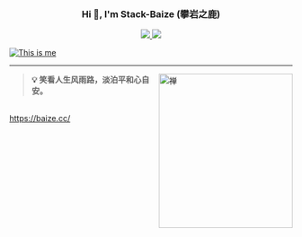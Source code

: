 <h3 align="center">Hi 👋, I'm Stack-Baize (攀岩之鹿) </h3>
<p align="center">
  <a title="Github Total Stars" target="_blank" href="https://github.com/Stack-Baize">
    <img src="https://img.shields.io/github/stars/blinkfox.svg?logo=star&label=Total%20Stars&color=success" />
  </a>
  <a title="Github Followers" target="_blank" href="https://github.com/Stack-Baize">
    <img src="https://img.shields.io/badge/dynamic/json?label=GitHub&suffix=%20followers&query=%24.data.totalSubs&url=https%3A%2F%2Fapi.spencerwoo.com%2Fsubstats%2F%3Fsource%3Dgithub%26queryKey%3Dblinkfox&color=blue&logo=github&longCache=true" />
  </a>
  
</p>

[![This is me](https://readme-typing-svg.herokuapp.com?size=23&color=15485F&center=true&vCenter=true&width=1400&lines=%F0%9F%92%A1+%E7%8E%B0%E5%AE%9E%E7%9A%84%E6%8A%BD%E8%B1%A1%E6%98%AF%E8%AF%AD%E8%A8%80%EF%BC%8C%E8%AF%AD%E8%A8%80%E7%9A%84%E6%8A%BD%E8%B1%A1%E6%98%AF%E7%A8%8B%E5%BA%8F%EF%BC%8C%E7%A8%8B%E5%BA%8F%E7%9A%84%E6%8A%BD%E8%B1%A1%E6%98%AF%E6%95%B0%E7%90%86%E9%80%BB%E8%BE%91%EF%BC%8C%E6%95%B0%E7%90%86%E9%80%BB%E8%BE%91%E7%9A%84%E6%8A%BD%E8%B1%A1%E6%98%AF%E8%B6%85%E8%B6%8A%E8%AE%A4%E7%9F%A5%E7%9A%84%E7%9C%9F%E7%90%86%E3%80%82)](https://git.io/typing-svg)
    
---
<img align="right" src="https://github.com/Stack-Baize/Stack-Baize/blob/main/zen-logo.png" alt="禅" width="238px" height="275px" />


> **💡 笑看人生风雨路，淡泊平和心自安。**

<br />
<a title="My Blog Site" target="_blank" href="https://baize.cc/">https://baize.cc/
  </a>
